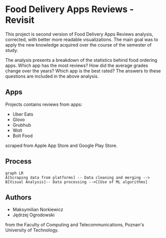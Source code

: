 # Food Delivery Apps Reviews - Revisit

This project is second version of  Food Delivery Apps Reviews analysis, corrected, with better more readable visualizations. The main goal was to apply the new knowledge acquired over the course of the semester of study.

The analysis presents a breakdown of the statistics behind food ordering apps. Which app has the most reviews? How did the average grades change over the years? Which app is the best rated? The answers to these questions are included in the above analysis.


## Apps

Projects contains reviews from apps:

- Uber Eats
- Glovo
- Grubhub
- Wolt
- Bolt Food

scraped from Apple App Store and Google Play Store.

## Process

```mermaid
graph LR
A[Scraping data from platforms] -- Data cleaning and merging --> B[Visual Analysis]-- Data processing -->C[Use of ML algorithms]

```

## Authors
- Maksymilian Norkiewicz
- Jędrzej Ogrodowski

from the Faculty of Computing and Telecommunications, Poznan's University of Technology.
